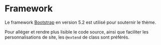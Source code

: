 # Framework

Le framework [Bootstrap](https://getbootstrap.com/docs/5.2/getting-started/introduction/) en version 5.2 est utilisé pour souternir le thème.

Pour alléger et rendre plus lisible le code source, ainsi que faciliter les personnalisations de site, les `@extend` de class sont préférés.
